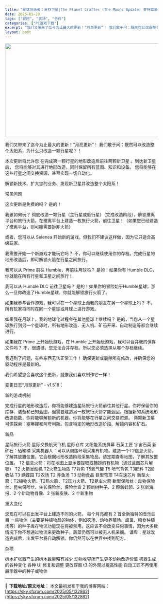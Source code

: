 ```yaml
---
title: "星球创造者：天然卫星|The Planet Crafter (The Moons Update) 支持繁简中文！"
date: 2025-05-20
tags: ["冒险", "农场", "合作"]
categories: ["PC游戏下载"]
excerpt: "我们又带来了迄今为止最大的更新！“月亮更新”！ 我们敢于问：既然可以改造整个太阳系，为什么只改造一颗行星呢？！ 本次更新将允许您 在完成第一颗行星的地形改造后前往两颗新卫星 。到达新卫星后， 您将能够对其进行地形改造，同时保留所有蓝图、知识和设备。 您将能够在这些行星之间交换资源，甚至实现一切自动化&hellip;"
layout: post
---
```


<img class="aligncenter size-full wp-image-132863" src="https://sky.sfcrom.com/wp-content/uploads/2025/05/2025052006552431.webp" alt="" width="660" height="308" />

我们又带来了迄今为止最大的更新！“月亮更新”！
我们敢于问：既然可以改造整个太阳系，为什么只改造一颗行星呢？！

本次更新将允许您 在完成第一颗行星的地形改造后前往两颗新卫星 。到达新卫星后， 您将能够对其进行地形改造，同时保留所有蓝图、知识和设备。 您将能够在这些行星之间交换资源，甚至实现一切自动化。

解锁新技术、扩大您的业务、发现新卫星并改造整个太阳系！

常见问题

这次更新是免费的吗？
是的！

我该如何玩？
彻底改造一颗行星（主行星或低行星）（完成改造阶段），解锁撤离平台和旅行火箭。在撤离平台上建造一枚旅行火箭，前往卫星！（如果您已经建造了撤离平台，则可能需要拆卸火箭）

或者，您可以从 Selenea 开始新的游戏，但我们不建议这样做，因为它只适合高级玩家。

我需要开始一个新游戏才能玩它吗？
不，你可以继续使用你的存档。完成行星的地形改造后，即可解锁火箭在行星之间旅行。

我可以从 Prime 前往 Humble，再前往月球吗？
是的！如果你有 Humble DLC，你就能在所有行星和卫星之间旅行！

我可以从 Humble DLC 前往卫星吗？
是的！如果你的冒险始于Humble星球，那么一旦你改造了Humble星球，你就能解锁旅行火箭了。

如果我参与合作游戏，我可以在一个星球上而我的朋友在另一个星球上吗？
不，所有玩家将同时在同一个星球或月球上进行游戏。

如果我在月球上，我的地球化过程会在其他星球上继续吗？
是的，当您从一个星球旅行到另一个星球时，所有地形改造、无人机、矿石开采、自动制造等都会继续进行。

如果我在 Prime 上开始玩游戏，在 Humble 上开始玩游戏，我可以合并我的保存文件吗？
不，很遗憾，您无法合并存档。所以您必须选择从哪个存档继续。

我遇到了问题，有些东西无法正常工作！
确保更新或删除所有修改，并确保您的驱动程序是最新的。

我们希望您会喜欢这个更新，就像我们喜欢制作它一样！

变更日志“月球更新” - v1.518：

新的游戏机制

完成行星的地形改造后，你将能够建造星际旅行火箭前往其他行星。你将保留你的库存、装备和已知蓝图，但需要建造另一枚旅行火箭才能返回。根据新的系统地形改造指数，你将能够解锁新的机器。你将能够在行星之间交易资源。
两颗新卫星可供探索：塞琳娜和阿夸利斯。包含特定的地形改造阶段、解锁内容和矿石。

新品

星际旅行火箭
星际交换航天飞机
星际仓库
太阳能系统屏幕
石英工匠
宇宙石英
新矿石：硒和磷
采集机器人：可以从周围环境采集有机物。建造一个T2信息火箭，了解其放置位置。它会根据地形改造阶段采集物品。请定期查看地图，了解其放置位置。
T2 信息火箭：将在地图上显示要提取或捕捞的有机物（通过蓝图芯片解锁）
T2 火箭发动机
T2火箭生物质
T7背包
T5氧气罐
T5 喷气背包
T3肥料
T2回收站
T3 蝴蝶园
T2农场
T2 养鱼场
T3 动物食品
巨型穹顶
T4车速芯片
新型火箭：T2植物火箭、T2热火箭、T2压力火箭、T2昆虫火箭
新型保险丝：动物保险丝、昆虫保险丝、生长保险丝、保险丝盒
2 颗新树种子、2 颗新蛙卵、2 张新海报、2 个新动物肖像、2 张新皮肤、2 个新生物

重大变化

您现在可以在出发平台上建造不同的火箭。
每个月亮都有 2 首全新独特的音乐曲目
一些物体（主要是种植物品的物体，例如农场、动物养殖场、蜂巢、粮食种植场等）的种子库存物流功能现在将被禁用。这应该不会改变任何事情，因为大多数情况下你不想通过物流来更改种子。蔬菜仍然可以被无人机采摘。
谦卑：星球改造完成后，出发平台将自动解锁。你仍然可以在世界中找到配方。

杂项

树木扩张器产生的树木数量略有减少
动物收容所产生更多动物改造价值
机器生成的各种变化
各种 UI 修复和调整
更改容器 t3 的外观以提高性能
自动工匠不再使用展示器中的种子或物体

---
📖 **下载地址/原文地址：** 本文最初发布于我的博客网站：[https://sky.sfcrom.com/2025/05/132862](https://sky.sfcrom.com/2025/05/132862)

